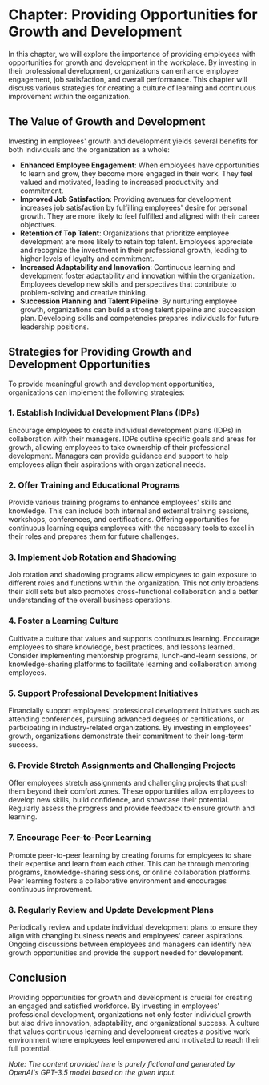 Chapter: Providing Opportunities for Growth and Development
===========================================================

In this chapter, we will explore the importance of providing employees with opportunities for growth and development in the workplace. By investing in their professional development, organizations can enhance employee engagement, job satisfaction, and overall performance. This chapter will discuss various strategies for creating a culture of learning and continuous improvement within the organization.

**The Value of Growth and Development**
---------------------------------------

Investing in employees' growth and development yields several benefits for both individuals and the organization as a whole:

* **Enhanced Employee Engagement**: When employees have opportunities to learn and grow, they become more engaged in their work. They feel valued and motivated, leading to increased productivity and commitment.
* **Improved Job Satisfaction**: Providing avenues for development increases job satisfaction by fulfilling employees' desire for personal growth. They are more likely to feel fulfilled and aligned with their career objectives.
* **Retention of Top Talent**: Organizations that prioritize employee development are more likely to retain top talent. Employees appreciate and recognize the investment in their professional growth, leading to higher levels of loyalty and commitment.
* **Increased Adaptability and Innovation**: Continuous learning and development foster adaptability and innovation within the organization. Employees develop new skills and perspectives that contribute to problem-solving and creative thinking.
* **Succession Planning and Talent Pipeline**: By nurturing employee growth, organizations can build a strong talent pipeline and succession plan. Developing skills and competencies prepares individuals for future leadership positions.

**Strategies for Providing Growth and Development Opportunities**
-----------------------------------------------------------------

To provide meaningful growth and development opportunities, organizations can implement the following strategies:

### **1. Establish Individual Development Plans (IDPs)**

Encourage employees to create individual development plans (IDPs) in collaboration with their managers. IDPs outline specific goals and areas for growth, allowing employees to take ownership of their professional development. Managers can provide guidance and support to help employees align their aspirations with organizational needs.

### **2. Offer Training and Educational Programs**

Provide various training programs to enhance employees' skills and knowledge. This can include both internal and external training sessions, workshops, conferences, and certifications. Offering opportunities for continuous learning equips employees with the necessary tools to excel in their roles and prepares them for future challenges.

### **3. Implement Job Rotation and Shadowing**

Job rotation and shadowing programs allow employees to gain exposure to different roles and functions within the organization. This not only broadens their skill sets but also promotes cross-functional collaboration and a better understanding of the overall business operations.

### **4. Foster a Learning Culture**

Cultivate a culture that values and supports continuous learning. Encourage employees to share knowledge, best practices, and lessons learned. Consider implementing mentorship programs, lunch-and-learn sessions, or knowledge-sharing platforms to facilitate learning and collaboration among employees.

### **5. Support Professional Development Initiatives**

Financially support employees' professional development initiatives such as attending conferences, pursuing advanced degrees or certifications, or participating in industry-related organizations. By investing in employees' growth, organizations demonstrate their commitment to their long-term success.

### **6. Provide Stretch Assignments and Challenging Projects**

Offer employees stretch assignments and challenging projects that push them beyond their comfort zones. These opportunities allow employees to develop new skills, build confidence, and showcase their potential. Regularly assess the progress and provide feedback to ensure growth and learning.

### **7. Encourage Peer-to-Peer Learning**

Promote peer-to-peer learning by creating forums for employees to share their expertise and learn from each other. This can be through mentoring programs, knowledge-sharing sessions, or online collaboration platforms. Peer learning fosters a collaborative environment and encourages continuous improvement.

### **8. Regularly Review and Update Development Plans**

Periodically review and update individual development plans to ensure they align with changing business needs and employees' career aspirations. Ongoing discussions between employees and managers can identify new growth opportunities and provide the support needed for development.

**Conclusion**
--------------

Providing opportunities for growth and development is crucial for creating an engaged and satisfied workforce. By investing in employees' professional development, organizations not only foster individual growth but also drive innovation, adaptability, and organizational success. A culture that values continuous learning and development creates a positive work environment where employees feel empowered and motivated to reach their full potential.

*Note: The content provided here is purely fictional and generated by OpenAI's GPT-3.5 model based on the given input.*
